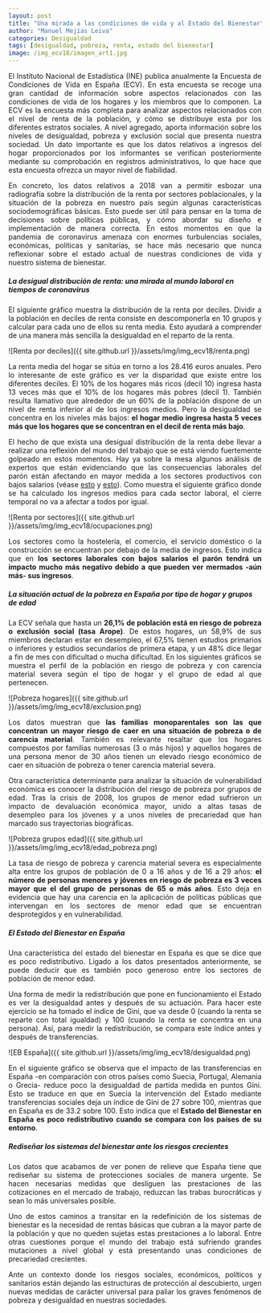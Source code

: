 ```yaml
---
layout: post
title: "Una mirada a las condiciones de vida y al Estado del Bienestar"
author: "Manuel Mejías Leiva"
categories: Desigualdad
tags: [desigualdad, pobreza, renta, estado del bienestar]
image: /img_ecv18/imagen_art1.jpg
---
```







<p align="justify">El Instituto Nacional de Estadística (INE) publica anualmente la Encuesta de Condiciones de Vida en España (ECV). En esta encuesta se recoge una gran cantidad de información sobre aspectos relacionados con las condiciones de vida de los hogares y los miembros que lo componen. La ECV es la encuesta más completa para analizar aspectos relacionados con el nivel de renta de la población, y cómo se distribuye esta por los diferentes estratos sociales. A nivel agregado, aporta información sobre los niveles de desigualdad, pobreza y exclusión social que presenta nuestra sociedad. Un dato importante es que los datos relativos a ingresos del hogar proporcionados por los informantes se verifican posteriormente mediante su comprobación en registros administrativos, lo que hace que esta encuesta ofrezca un mayor nivel de fiabilidad.</p>

<p align="justify">En concreto, los datos relativos a 2018 van a permitir esbozar una radiografía sobre la distribución de la renta por sectores poblacionales, y la situación de la pobreza en nuestro país según algunas características sociodemográficas básicas. Esto puede ser útil para pensar en la toma de decisiones sobre políticas públicas, y cómo abordar su diseño e implementación de manera correcta. En estos momentos en que la pandemia de coronavirus amenaza con enormes turbulencias sociales, económicas, políticas y sanitarias, se hace más necesario que nunca reflexionar sobre el estado actual de nuestras condiciones de vida y nuestro sistema de bienestar.</p>



##### La desigual distribución de renta: una mirada al mundo laboral en tiempos de coronavirus

<p align="justify">El siguiente gráfico muestra la distribución de la renta por deciles. Dividir a la población en deciles de renta consiste en descomponerla en 10 grupos y calcular para cada uno de ellos su renta media. Esto ayudará a comprender de una manera más sencilla la desigualdad en el reparto de la renta.</p>

![Renta por deciles]({{ site.github.url }}/assets/img/img_ecv18/renta.png)

<p align="justify">La renta media del hogar se sitúa en torno a los 28.416 euros anuales. Pero lo interesante de este gráfico es ver la disparidad que existe entre los diferentes deciles. El 10% de los hogares más ricos (decil 10) ingresa hasta 13 veces más que el 10% de los hogares más pobres (decil 1). También resulta llamativo que alrededor de un 60% de la población dispone de un nivel de renta inferior al de los ingresos medios. Pero la desigualdad se concentra en los niveles más bajos: <b>el hogar medio ingresa hasta 5 veces más que los hogares que se concentran en el decil de renta más bajo</b>.</p>

<p align="justify">El hecho de que exista una desigual distribución de la renta debe llevar a realizar una reflexión del mundo del trabajo que se está viendo fuertemente golpeado en estos momentos. Hay ya sobre la mesa algunos análisis de expertos que están evidenciando que las consecuencias laborales del parón están afectando en mayor medida a los sectores productivos con bajos salarios (véase <a target="_blank" href="https://www.eldiario.es/piedrasdepapel/Covid-19-empleo-ocupaciones-riesgo_6_1013908643.html">esto</a> y <a target="_blank" href="https://twitter.com/gonlomo/status/1250859800881217538">esto</a>). Como muestra el siguiente gráfico donde se ha calculado los ingresos medios para cada sector laboral, el cierre temporal no va a afectar a todos por igual.</p>

![Renta por sectores]({{ site.github.url }}/assets/img/img_ecv18/ocupaciones.png)

<p align="justify">Los sectores como la hostelería, el comercio, el servicio doméstico o la construcción se encuentran por debajo de la media de ingresos. Esto indica que en <b>los sectores laborales con bajos salarios el parón tendrá un impacto mucho más negativo debido a que pueden ver mermados -aún más- sus ingresos</b>.</p>



##### La situación actual de la pobreza en España por tipo de hogar y grupos de edad

<p align="justify">La ECV señala que hasta un <b>26,1% de población está en riesgo de pobreza o exclusión social (tasa Arope)</b>. De estos hogares, un 58,9% de sus miembros declaran estar en desempleo, el 67,5% tienen estudios primarios o inferiores y estudios secundarios de primera etapa, y un 48% dice llegar a fin de mes con dificultad o mucha dificultad. En los siguientes gráficos se muestra el perfil de la población en riesgo de pobreza y con carencia material severa según el tipo de hogar y el grupo de edad al que pertenecen.</p>

![Pobreza hogares]({{ site.github.url }}/assets/img/img_ecv18/exclusion.png)

<p align="justify">Los datos muestran que <b>las familias monoparentales son las que concentran un mayor riesgo de caer en una situación de pobreza o de carencia material</b>. También es relevante resaltar que los hogares compuestos por familias numerosas (3 o más hijos) y aquellos hogares de una persona menor de 30 años tienen un elevado riesgo económico de caer en situación de pobreza o tener carencia material severa.</p> 

<p align="justify">Otra característica determinante para analizar la situación de vulnerabilidad económica es conocer la distribución del riesgo de pobreza por grupos de edad. Tras la crisis de 2008, los grupos de menor edad sufrieron un impacto de devaluación económica mayor, unido a altas tasas de desempleo para los jóvenes y a unos niveles de precariedad que han marcado sus trayectorias biográficas.</p>

![Pobreza grupos edad]({{ site.github.url }}/assets/img/img_ecv18/edad_pobreza.png)

<p align="justify">La tasa de riesgo de pobreza y carencia material severa es especialmente alta entre los grupos de población de 0 a 16 años y de 16 a 29 años: <b>el número de personas menores y jóvenes en riesgo de pobreza es 3 veces mayor que el del grupo de personas de 65 o más años</b>. Esto deja en evidencia que hay una carencia en la aplicación de políticas públicas que intervengan en los sectores de menor edad que se encuentran desprotegidos y en vulnerabilidad.</p> 


##### El Estado del Bienestar en España

<p align="justify">Una característica del estado del bienestar en España es que se dice que es poco redistributivo. Ligado a los datos presentados anteriormente, se puede deducir que es también poco generoso entre los sectores de población de menor edad.</p>

<p align="justify">Una forma de medir la redistribución que pone en funcionamiento el Estado es ver la desigualdad antes y después de su actuación. Para hacer este ejercicio se ha tomado el índice de Gini, que va desde 0 (cuando la renta se reparte con total igualdad) y 100 (cuando la renta se concentra en una persona). Así, para medir la redistribución, se compara este índice antes y después de transferencias.</p>

![EB España]({{ site.github.url }}/assets/img/img_ecv18/desigualdad.png)

<p align="justify">En el siguiente gráfico se observa que el impacto de las transferencias en España -en comparación con otros países como Suecia, Portugal, Alemania o Grecia- reduce poco la desigualdad de partida medida en puntos Gini. Esto se traduce en que en Suecia la intervención del Estado mediante transferencias sociales deja un índice de Gini de 27 sobre 100, mientras que en España es de 33.2 sobre 100. Esto indica que el <b>Estado del Bienestar en España es poco redistributivo cuando se compara con los países de su entorno</b>.</p>


##### Rediseñar los sistemas del bienestar ante los riesgos crecientes

<p align="justify">Los datos que acabamos de ver ponen de relieve que España tiene que rediseñar su sistema de protecciones sociales de manera urgente. Se hacen necesarias medidas que desliguen las prestaciones de las cotizaciones en el mercado de trabajo, reduzcan las trabas burocráticas y sean lo más universales posible.</p> 

<p align="justify">Uno de estos caminos a transitar en la redefinición de los sistemas de bienestar es la necesidad de rentas básicas que cubran a la mayor parte de la población y que no queden sujetas estas prestaciones a lo laboral. Entre otras cuestiones porque el mundo del trabajo está sufriendo grandes mutaciones a nivel global y está presentando unas condiciones de precariedad crecientes.</p>

<p align="justify">Ante un contexto donde los riesgos sociales, económicos, políticos y sanitarios están dejando las estructuras de protección al descubierto, urgen nuevas medidas de carácter universal para paliar los graves fenómenos de pobreza y desigualdad en nuestras sociedades.</p>

